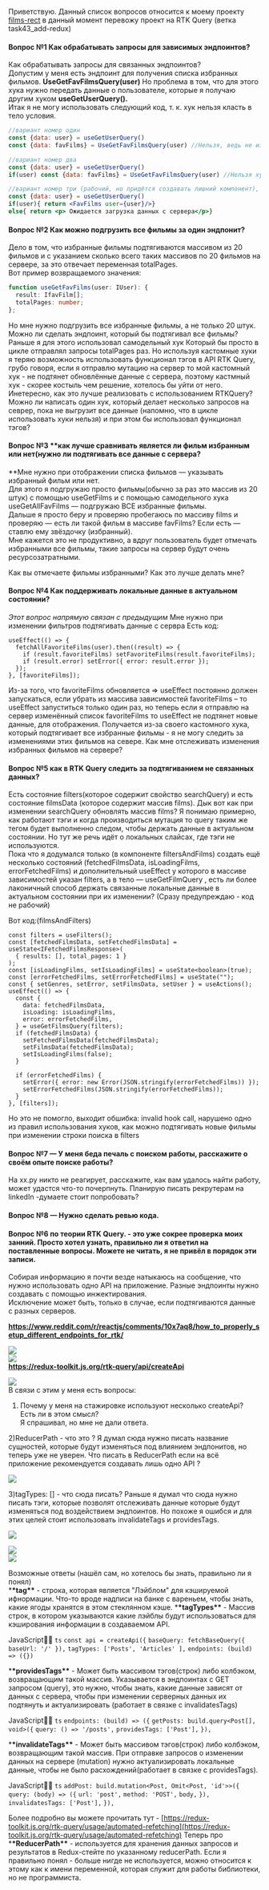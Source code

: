 Приветствую.
Данный список вопросов относится к моему проекту [films-rect](https://github.com/GeorgeSemenov/films-rect/) в данный момент перевожу проект на RTK Query (ветка task43_add-redux)

#### Вопрос №1 **Как обрабатывать запросы для зависимых эндпоинтов?**

Как обрабатывать запросы для связанных эндпоинтов?  
Допустим у меня есть эндпоинт для получения списка избранных фильмов. **UseGetFavFilmsQuery(user)** Но проблема в том, что для этого хука нужно передать данные о пользователе, которые я получаю другим хуком **useGetUserQuery().**  
Итак я не могу использовать следующий код, т. к. хук нельзя класть в тело условия.

```jsx
//вариант номер один
const {data: user} = useGetUserQuery()
const {data: favFilms} = UseGetFavFilmsQuery(user) //Нельзя, ведь не известно — удалось ли подтянуть user или нет.

//вариант номер два
const {data: user} = useGetUserQuery()
if(user) const {data: favFilms} = UseGetFavFilmsQuery(user) //Нельзя хуки класть в тело условия

//вариант номер три (рабочий, но придётся создавать лишний компонент), **хотелось бы уйти от этого.**
const {data: user} = useGetUserQuery()
if(user){ return <FavFilms user={user}/>}
else{ return <p> Ожидается загрузка данных с сервера</p>}
```

#### Вопрос №2 **Как можно подгрузить все фильмы за один эндпонит?**

Дело в том, что избранные фильмы подтягиваются массивом из 20 фильмов и с указанием сколько всего таких массивов по 20 фильмов на сервере, за это отвечает переменная totalPages.  
Вот пример возвращаемого значения:

```ts
function useGetFavFilms(user: IUser): {
  result: IfavFilm[];
  totalPages: number;
};
```

Но мне нужно подгрузить все избранные фильмы, а не только 20 штук. Можно ли сделать эндпоинт, который бы подтягивал все фильмы?  
Раньше я для этого использовал самодельный хук Который бы просто в цикле отправлял запросы totalPages раз. Но используя кастомные хуки я теряю возможность использовать функционал тэгов в API RTK Query, грубо говоря, если я отправлю мутацию на сервер то мой кастомный хук - не подтянет обновлённые данные с сервера, поэтому кастмный хук - скорее костыль чем решение, хотелось бы уйти от него.
Инетересно, как это лучше реализовать с использованием RTKQuery? Можно ли написать один хук, который делает несколько запросов на севрер, пока не выгрузит все данные (напомню, что в цикле использовать хуки нельзя) и при этом бы использовал функционал тэгов?

#### Вопрос №3 \*\*как лучше сравнивать является ли фильм избранным или нет(нужно ли подтягивать все данные с сервера?

\*\*Мне нужно при отображении списка фильмов — указывать избранный фильм или нет.  
Для этого я подгружаю просто фильмы(обычно за раз это массив из 20 штук) с помощью useGetFilms и с помощью самодельного хука useGetAllFavFilms — подгружаю ВСЕ избранные фильмы.  
Дальше я просто беру и проверяю пробегаюсь по массиву films и проверяю — есть ли такой фильм в массиве favFilms? Если есть — ставлю ему звёздочку (избранный).  
Мне кажется это не продуктивно, а вдруг пользователь будет отмечать избранными все фильмы, такие запросы на сервер будут очень ресурсозатратными.

Как вы отмечаете фильмы избранными? Как это лучше делать мне?

#### Вопрос №4 Как поддерживать локальные данные в актуальном состоянии?

_Этот вопрос напрямую связан с предыдущим_
Мне нужно при изменении фильтров подтягивать данные с сервра Есть код:

```tsx
useEffect(() => {
  fetchAllFavoriteFilms(user).then((result) => {
    if (result.favoriteFilms) setFavoriteFilms(result.favoriteFilms);
    if (result.error) setError({ error: result.error });
  });
}, [favoriteFilms]);
```

Из-за того, что favoriteFilms обновляется => useEffect постоянно должен запускаться, если убрать из массива зависимостей favoriteFilms – то useEffect запуститься только один раз, но теперь если я отправлю на сервер изменённый список favoriteFilms то useEffect не подтянет новые данные, для отображения.
Получается из-за своего кастомного хука, который подтягивает все избранные фильмы - я не могу следить за изменениями этих фильмов на севере. Как мне отслеживать изменения избранных фильмов на сервере?

#### Вопрос №5 **как в** **RTK Query** **следить за подтягиванием не связанных данных?**

Есть состояние filters(которое содержит свойство searchQuery) и есть состояние filmsData (которое содержит массив films). Дык вот как при изменении searchQuery обновлять массив films? Я понимаю примерно, как работают тэги и когда производиться мутация то query таким же тегом будет выполненно следом, чтобы держать данные в актуальном состоянии. Но тут же речь идёт о локальных слайсах, где тэги не используются.  
Пока что я додумался только (в компоненте filtersAndFilms) создать ещё несколько состояний (fetchedFilmsData, isLoadingFilms, errorFetchedFilms) и дополнительный useEffect у которого в массиве зависимостей указан filters, а в тело — useGetFilmQuery , есть ли более лаконичный способ держать связанные локальные данные в актуальном состоянии при их изменении? (Сразу предупреждаю - код не рабочий)

Вот код:(filmsAndFilters)

```tsx
const filters = useFilters();
const [fetchedFilmsData, setFetchedFilmsData] = useState<IFetchedFilmsResponse>(
  { results: [], total_pages: 1 }
);
const [isLoadingFilms, setIsLoadingFilms] = useState<boolean>(true);
const [errorFetchedFilms, setErrorFetchedFilms] = useState("");
const { setGenres, setError, setFilmsData, setUser } = useActions();
useEffect(() => {
  const {
    data: fetchedFilmsData,
    isLoading: isLoadingFilms,
    error: errorFetchedFilms,
  } = useGetFilmsQuery(filters);
  if (fetchedFilmsData) {
    setFetchedFilmsData(fetchedFilmsData);
    setFilmsData(fetchedFilmsData);
    setIsLoadingFilms(false);
  }

  if (errorFetchedFilms) {
    setError({ error: new Error(JSON.stringify(errorFetchedFilms)) });
    setErrorFetchedFilms(JSON.stringify(errorFetchedFilms));
  }
}, [filters]);
```

Но это не помогло, выходит обшибка: invalid hook call, нарушено одно из правил использования хуков, как можно подтягивать новые фильмы при изменении строки поиска в filters

#### Вопрос №7 — **У меня беда печаль с поиском работы, расскажите о своём опыте поиске работы?**

На хх.ру никто не реагирует, расскажите, как вам удалось найти работу, может удастся что-то почерпнуть. Планирую писать рекрутерам на linkedIn -думаете стоит попробовать?

#### Вопрос №8 — **Нужно сделать ревью кода.**

#### Вопрос №6 **по теории** **RTK Query.** - это уже сокрее проверка моих занний. Просто хотел узнать, правильно ли я ответил на поставленные вопросы. Можете не читать, я не привёл в порядок эти записи.

Собирая информацию я почти везде натыкаюсь на сообщение, что нужно использовать одно API на приложение. Разные эндпоинты нужно создавать с помощью инжектирования.  
Исключение может быть, только в случае, если подтягиваются данные с разных серверов.

**https://www.reddit.com/r/reactjs/comments/10x7aq8/how_to_properly_setup_different_endpoints_for_rtk/**

![](file:///tmp/lu225753fl2g.tmp/lu225753fl2u_tmp_fc39348036aaee62.png)  
![](file:///tmp/lu225753fl2g.tmp/lu225753fl2u_tmp_913d4c1c65ef1c76.png)  
**https://redux-toolkit.js.org/rtk-query/api/createApi**

![](file:///tmp/lu225753fl2g.tmp/lu225753fl2u_tmp_cee1f213055d650a.png)  
В связи с этим у меня есть вопросы:

1. Почему у меня на стажировке используют несколько createApi? Есть ли в этом смысл?  
   Я спрашивал, но мне не дали ответа.

2)ReducerPath - что это ? Я думал сюда нужно писать название сущностей, которые будут изменяться под влиянием эндпонитов, но теперь уже не уверен. Что писать в ReducerPath если на всё приложение рекомендуется создавать лишь одно API ?

![](file:///tmp/lu225753fl2g.tmp/lu225753fl2u_tmp_12af7dfc951d1cbc.png)

3)tagTypes: [] - что сюда писать? Раньше я думал что сюда нужно писать тэги, которые позволят отслеживать данные которые будут изменяться под воздействием эндпоинтов. Но похоже я ошибся и для этих целей стоит использовать invalidateTags и providesTags.

![](file:///tmp/lu225753fl2g.tmp/lu225753fl2u_tmp_d961bbfb25cdddca.png)

![](file:///tmp/lu225753fl2g.tmp/lu225753fl2u_tmp_51f3d3423ac0d247.png)  
![](file:///tmp/lu225753fl2g.tmp/lu225753fl2u_tmp_b3f40d6a6636eb19.png)

Возможные ответы (нашёл сам, но хотелось бы знать, правильно ли я понял)  
\***\*tag\*\*** - строка, которая является "Лэйблом" для кэшируемой ифнормации. Что-то вроде надписи на банке с вареньем, чтобы знать, какие ягоды хранятся в этом стеклянном кэше. \***\*tagTypes\*\*** - Массив строк, в котором указываются какие лэйблы будут использоваться для кэширования информации в создаваемом API.

JavaScript
`ts`
`const api = createApi({`
`baseQuery: fetchBaseQuery({ baseUrl: '/' }),`
`tagTypes: ['Posts', 'Articles' ],`
`endpoints: (build) => ({})`

\***\*providesTags\*\*** - Может быть массивом тэгов(строк) либо колбэком, возвращающим такой массив. Указывается в эндпоинтах с GET запросом (query), это нужно, чтобы знать, какие данные зависят от данных с сервера, чтобы при изменении серверных данных их подтянуть и актуализировать (работает в связке с invalidatesTags)

JavaScript
`ts`
`endpoints: (build) => ({`
`getPosts: build.query<Post[], void>({`
`query: () => '/posts',`
`providesTags: ['Post'],`
`}),`

\***\*invalidateTags\*\*** - Может быть массивом тэгов(строк) либо колбэком, возвращающим такой массив. При отправке запросов о изменении данных на сервере (mutation) нужно актуализировать локальные данные, чтобы не было расхождений(работает в связке с providesTags).

JavaScript
`ts`
`addPost: build.mutation<Post, Omit<Post, 'id'>>({`
`query: (body) => ({`
`url: 'post',`
`method: 'POST',`
`body,`
`}),`
`invalidatesTags: ['Post'],`
`}),`

Более подробно вы можете прочитать тут - [https://redux-toolkit.js.org/rtk-query/usage/automated-refetching](https://redux-toolkit.js.org/rtk-query/usage/automated-refetching) Теперь про \***\*ReducerPath\*\*** - используется для хранения данных запросов и результатов в Redux-стейте по указанному reducerPath. Если я правильно понял - больше нигде не используется, можно относится к этому как к имени переменной, которая служит для работы библиотеки, но не программиста.

